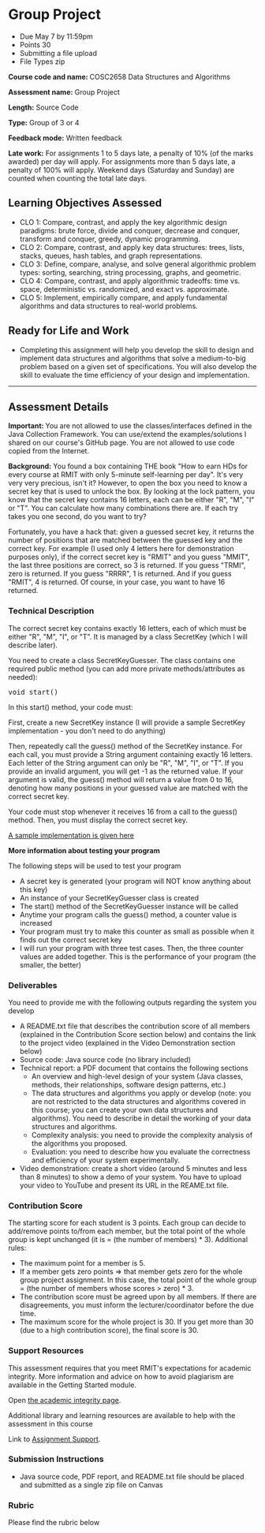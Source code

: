 <div id="assignment_show" class="assignment content_underline_links">
    <!--Student View-->
    <div class="assignment-title">
      <div class="title-content">
        <h1 class="title">
          Group Project
        </h1>
      </div>
      <div class="assignment-buttons">
<ul class="student-assignment-overview">
  <li>
    <span class="title">Due</span>
    <span class="value">
          <span class="date_text">
                <span class="display_date">May 7</span> by 
                <span class="display_time">11:59pm</span>
          </span><!--
        --></span>
  </li>
  <li>
    <span class="title">Points</span>
    <span class="value">30</span>
  </li>
    <li>
      <span class="title">Submitting</span>
      <span class="value">a file upload</span>
    </li>
      <li>
        <span class="title">File Types</span>
        <span class="value">zip</span>
      </li>


  <div class="clear"></div>
</ul>

  <div class="clear"></div>


  <div class="clear"></div>



  <div class="description user_content enhanced"><p><strong>Course code and name:&nbsp;</strong>COSC2658 Data Structures and Algorithms</p>
<p><strong>Assessment name:</strong> Group Project</p>
<p><strong>Length:</strong> Source Code</p>
<p><strong>Type:</strong> Group of 3 or 4</p>
<p><strong>Feedback mode:</strong>&nbsp;Written feedback</p>
<p><strong>Late work:</strong> For assignments 1 to 5 days late, a penalty of 10% (of the marks awarded) per day will apply. For assignments more than 5 days late, a penalty of 100% will apply. Weekend days (Saturday and Sunday) are counted when counting the total late days.</p>
<h2>Learning Objectives Assessed</h2>
<ul>
<li>CLO 1: Compare, contrast, and apply the key algorithmic design paradigms: brute force, divide and conquer, decrease and conquer, transform and conquer, greedy, dynamic programming.</li>
<li>CLO 2: Compare, contrast, and apply key data structures: trees, lists, stacks, queues, hash tables, and graph representations.</li>
<li>CLO 3: Define, compare, analyse, and solve general algorithmic problem types: sorting, searching, string processing, graphs, and geometric.</li>
<li>CLO 4: Compare, contrast, and apply algorithmic tradeoffs: time vs. space, deterministic vs. randomized, and exact vs. approximate.</li>
<li>CLO 5: Implement, empirically compare, and apply fundamental algorithms and data structures to real-world problems.</li>
</ul>
<h2>Ready for Life and Work</h2>
<ul>
<li>Completing this assignment will help you develop the skill to design and implement data structures and algorithms that solve a medium-to-big problem based on a given set of specifications. You will also develop the skill to evaluate the time efficiency of your design and implementation.</li>
</ul>
<hr>
<h2>Assessment Details</h2>
<p><span data-contrast="auto"><strong>Important: </strong>You are not allowed to use the classes/interfaces defined in the Java Collection Framework. You can use/extend the examples/solutions I shared on our course's GitHub page. You are not allowed to use code copied from the Internet.</span></p>
<p><span data-contrast="auto"><strong>Background:</strong> You found a box containing THE book "How to earn HDs for every course at RMIT with only 5-minute self-learning per day". It's very very very precious, isn't it? </span><span data-contrast="auto">However, to open the box you need to know a secret key that is used to unlock the box. By looking at the lock pattern, you know that the secret key contains 16 letters, each can be either "R", "M", "I" or "T". You can calculate how many combinations there are. If each try takes you one second, do you want to try?</span></p>
<p><span data-contrast="auto">Fortunately, you have a hack that: given a guessed secret key, it returns the number of positions that are matched between the guessed key and the correct key. For example (I used only 4 letters here for demonstration purposes only), if the correct secret key is "RMIT" and you guess "MMIT", the last three positions are correct, so 3 is returned. If you guess "TRMI", zero is returned. If you guess "RRRR", 1 is returned. And if you guess "RMIT", 4 is returned. Of course, in your case, you want to have 16 returned.</span></p>
<h3><span data-contrast="auto">Technical Description</span></h3>
<p>The correct secret key contains exactly 16 letters, each of which must be either "R", "M", "I", or "T". It is managed by a class SecretKey (which I will describe later).</p>
<p><span data-contrast="auto">You need to create a class SecretKeyGuesser. The class contains one required public method (you can add more private methods/attributes as needed):</span></p>
<pre><span data-contrast="auto">void start()</span></pre>
<p>In this start() method, your code must:</p>
<p>First, create a new SecretKey instance (I will provide a sample SecretKey implementation - you don't need to do anything)</p>
<p>Then, repeatedly call the guess() method of the SecretKey instance. For each call, you must provide a String argument containing exactly 16 letters. Each letter of the String argument can only be "R", "M", "I", or "T". If you provide an invalid argument, you will get -1 as the returned value. If your argument is valid, the guess() method will return a value from 0 to 16, denoting how many positions in your guessed value are matched with the correct secret key.</p>
<p>Your code must stop whenever it receives 16 from a call to the guess() method. Then, you must display the correct secret key.</p>
<p><a class="inline_disabled external" href="https://github.com/TriDang/cosc2658-2023-s1/tree/main/project" target="_blank" rel="noreferrer noopener"><span>A sample implementation is given here</span></a></p>
<p><strong>More information about testing your program</strong></p>
<p>The following steps will be used to test your program</p>
<ul>
<li>A secret key is generated (your program will NOT know anything about this key)</li>
<li>An instance of your SecretKeyGuesser class is created</li>
<li>The start() method of the SecretKeyGuesser instance will be called</li>
<li>Anytime your program calls the guess() method, a counter value is increased</li>
<li>Your program must try to make this counter as small as possible when it finds out the correct secret key</li>
<li>I will run your program with three test cases. Then, the three counter values are added together. This is the performance of your program (the smaller, the better)</li>
</ul>
<h3>Deliverables</h3>
<p>You need to provide me with the following outputs regarding the system you develop</p>
<ul>
<li>A README.txt file that describes the contribution score of all members (explained in the Contribution Score section below) and contains the link to the project video (explained in the Video Demonstration section below)</li>
<li>Source code: Java source code (no library included)</li>
<li>Technical report: a PDF document that contains the following sections
<ul>
<li>An overview and high-level design of your system (Java classes, methods, their relationships, software design patterns, etc.)</li>
<li>The data structures and algorithms you apply or develop (note: you are not restricted to the data structures and algorithms covered in this course; you can create your own data structures and algorithms). You need to describe in detail the working of your data structures and algorithms.</li>
<li>Complexity analysis: you need to provide the complexity analysis of the algorithms you proposed.</li>
<li>Evaluation: you need to describe how you evaluate the correctness and efficiency of your system experimentally.</li>
</ul>
</li>
<li>Video demonstration: create a short video (around 5 minutes and less than 8 minutes) to show a demo of your system. You have to upload your video to YouTube and present its URL in the REAME.txt file.</li>
</ul>
<h3>Contribution Score</h3>
<p>The starting score for each student is 3 points. Each group can decide to add/remove points to/from each member, but the total point of the whole group is kept unchanged (it is = (the number of members) * 3). Additional rules:</p>
<ul>
<li>The maximum point for a member is 5.</li>
<li>If a member gets zero points =&gt; that member gets zero for the whole group project assignment. In this case, the total point of the whole group = (the number of members whose scores &gt; zero) * 3.</li>
<li>The contribution score must be agreed upon by all members. If there are disagreements, you must inform the lecturer/coordinator before the due time.</li>
<li>The maximum score for the whole project is 30. If you get more than 30 (due to a high contribution score), the final score is 30.</li>
</ul>
<h3>Support Resources</h3>
<p>This assessment requires that you meet RMIT's expectations for academic integrity. More information and advice on how to avoid plagiarism are available in the Getting Started module.</p>
<p>Open&nbsp;<a href="https://rmit.instructure.com/courses/118548/pages/how-to-succeed-in-data-structures-and-algorithms#fragment-2" data-api-endpoint="https://rmit.instructure.com/api/v1/courses/118548/pages/how-to-succeed-in-data-structures-and-algorithms%23fragment-2" data-api-returntype="Page">the academic integrity page</a>.</p>
<p>Additional library and learning resources are available to help with the assessment in this course</p>
<p>Link to&nbsp;<a title="Assignment Support" href="https://rmit.instructure.com/courses/118548/pages/assignment-support" data-api-endpoint="https://rmit.instructure.com/api/v1/courses/118548/pages/assignment-support" data-api-returntype="Page">Assignment Support</a>.</p>
<h3>Submission Instructions</h3>
<ul>
<li>Java source code, PDF report, and README.txt file should be placed and submitted as a single zip file on Canvas</li>
</ul>
<h3>Rubric</h3>
<p>Please find the rubric below</p></div>


  <div style="display: none;">
    <span class="timestamp">1683478799</span>
    <span class="due_date_string">05/07/2023</span>
    <span class="due_time_string">11:59pm</span>
  </div>
</div>
</div>
</div>